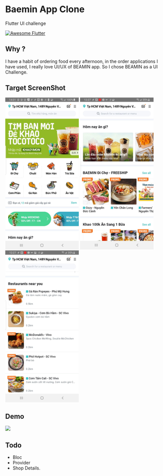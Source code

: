 
# Baemin App Clone

Flutter UI challenge

<a href="https://github.com/Solido/awesome-flutter">
   <img alt="Awesome Flutter" src="https://img.shields.io/badge/Awesome-Flutter-blue.svg?longCache=true&style=flat-square" />
</a>

## Why ?

I have a habit of ordering food every afternoon, in the order applications I have used, I really love  UI/UX of BEAMIN app. So I chose BEAMIN as a UI Challenge.

## Target ScreenShot

<img height="480px" src="res/1.jpg"> <img height="480px" src="res/3.jpg">  <img height="480px" src="res/2.jpg">


## Demo
<img height="480px" src="res/demo.gif">


## Todo
- Bloc 
- Provider
- Shop Details.
